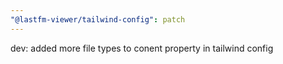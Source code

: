 ```yaml
---
"@lastfm-viewer/tailwind-config": patch
---
```


dev: added more file types to conent property in tailwind config
